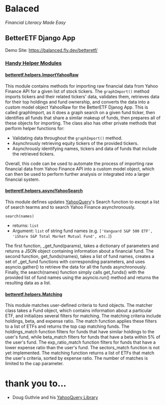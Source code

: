 # Balaced
*Financial Literacy Made Easy*



## BetterETF Django App

Demo Site: https://balanced.fly.dev/betteretf/

### [Handy Helper Modules](https://github.com/blakedaniel/Balanced_Website/tree/main/balanced_project/betteretf/helpers)

#### [betteretf.helpers.ImportYahooRaw](https://github.com/blakedaniel/Balanced_Website/blob/main/balanced_project/betteretf/helpers/ImportYahooRaw.py)

This module contains methods for importing raw financial data from Yahoo Finance API for a given list of stock tickers. The `graphImport()` method imports tickers and their related tickers' data, validates them, retrieves data for their top holdings and fund ownership, and converts the data into a custom model object YahooRaw for the BetterETF Djanog App. This is called graphImport, as it does a graph search on a given fund ticker, then identifies all funds that share a similar makeup of funds, then prepares all of these objects for importing. The class also has other private methods that perform helper functions for:

- Validating data throughout the `graphImport()` method.
- Asynchrously retrieving equity tickers of the provided tickers.
- Asynchrously identifying names, tickers and data of funds that include the retrieved tickers.

Overall, this code can be used to automate the process of importing raw financial data from Yahoo Finance API into a custom model object, which can then be used to perform further analysis or integrated into a larger financial system.

#### [betteretf.helpers.asyncYahooSearch](https://github.com/blakedaniel/Balanced_Website/blob/main/balanced_project/betteretf/helpers/asyncYahooSearch.py)

This module defines updates [YahooQuery](https://yahooquery.dpguthrie.com)'s Search function to except a list of search tearms and to search Yahoo Finance asynchronously.

`search(names)`

- returns: `list`
- Argument: `list` of string fund names (e.g. `['Vanguard S&P 500 ETF', 'iShare S&P Total Market Mutual Fund', etc.]`)


The first function, _get_fund(params), takes a dictionary of parameters and returns a JSON object containing information about a financial fund. The second function, get_funds(names), takes a list of fund names, creates a set of _get_fund functions with corresponding parameters, and uses asyncio.gather() to retrieve the data for all the funds asynchronously. Finally, the search(names) function simply calls get_funds() with the provided list of fund names using the asyncio.run() method and returns the resulting data as a list.


#### [betteretf.helpers.Matching](https://github.com/blakedaniel/Balanced_Website/blob/main/balanced_project/betteretf/helpers/matching.py)

This module matches user-defined criteria to fund objects. The matcher class takes a Fund object, which contains information about a particular ETF, and initializes several filters for matching. The matching criteria include holdings, beta, and expense ratio. The match function applies these filters to a list of ETFs and returns the top cap matching funds. The holdings_match function filters for funds that have similar holdings to the user's fund, while beta_match filters for funds that have a beta within 5% of the user's fund. The exp_ratio_match function filters for funds that have a lower expense ratio than the user's fund. The sectors_match function is not yet implemented. The matching function returns a list of ETFs that match the user's criteria, sorted by expense ratio. The number of matches is limited to the cap parameter.

# thank you to...
- Doug Guthrie and his [YahooQuery Library](https://yahooquery.dpguthrie.com)
